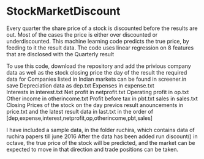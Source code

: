 # StockMarketDiscount
Every quarter the share price of a stock is discounted before the results are out. Most of the cases the price is either over discounted or underdiscounted. This machine learning code predicts the true price, by feeding to it the result data. The code uses linear regression on 8 features that are disclosed with the Quarterly result

To use this code, download the repository and add the privious company data as well as the stock closing price the day of the result
the required data for Companies listed in Indian markets can be found in screener.in
save  Depreciation data as dep.txt
      Expenses in expense.txt      
      Interests in interest.txt
      Net profit in netprofit.txt
      Operating profit in op.txt
      Other income in otherincome.txt
      Profit before tax in pbt.txt
      sales in sales.txt
      Closing Prices of the stock on the day previos result anouncements in price.txt
      and the latest result data in last.txt in the order of [dep,expense,interest,netprofit,op,otherincome,pbt,sales]
    
I have included a sample data, in the folder ruchira, which contains data of ruchira papers till june 2016
After the data has been added run discount() in octave, the true price of the stock will be predicted, and the market can be expected to move in that direction and trade positions can be taken.
